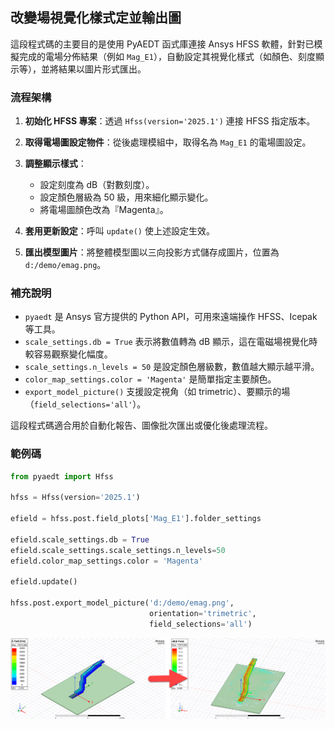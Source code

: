 改變場視覺化樣式定並輸出圖
---

這段程式碼的主要目的是使用 PyAEDT 函式庫連接 Ansys HFSS 軟體，針對已模擬完成的電場分佈結果（例如 `Mag_E1`），自動設定其視覺化樣式（如顏色、刻度顯示等），並將結果以圖片形式匯出。


### 流程架構

1. **初始化 HFSS 專案**：透過 `Hfss(version='2025.1')` 連接 HFSS 指定版本。
2. **取得電場圖設定物件**：從後處理模組中，取得名為 `Mag_E1` 的電場圖設定。
3. **調整顯示樣式**：

   * 設定刻度為 dB（對數刻度）。
   * 設定顏色層級為 50 級，用來細化顯示變化。
   * 將電場圖顏色改為『Magenta』。
4. **套用更新設定**：呼叫 `update()` 使上述設定生效。
5. **匯出模型圖片**：將整體模型圖以三向投影方式儲存成圖片，位置為 `d:/demo/emag.png`。

### 補充說明

* `pyaedt` 是 Ansys 官方提供的 Python API，可用來遠端操作 HFSS、Icepak 等工具。
* `scale_settings.db = True` 表示將數值轉為 dB 顯示，這在電磁場視覺化時較容易觀察變化幅度。
* `scale_settings.n_levels = 50` 是設定顏色層級數，數值越大顯示越平滑。
* `color_map_settings.color = 'Magenta'` 是簡單指定主要顏色。
* `export_model_picture()` 支援設定視角（如 trimetric）、要顯示的場（`field_selections='all'`）。

這段程式碼適合用於自動化報告、圖像批次匯出或優化後處理流程。

### 範例碼

```python
from pyaedt import Hfss

hfss = Hfss(version='2025.1')

efield = hfss.post.field_plots['Mag_E1'].folder_settings

efield.scale_settings.db = True
efield.scale_settings.scale_settings.n_levels=50
efield.color_map_settings.color = 'Magenta'

efield.update()

hfss.post.export_model_picture('d:/demo/emag.png', 
                               orientation='trimetric', 
                               field_selections='all')
```

![2025-05-17_06-25-45](/assets/2025-05-17_06-25-45.png)